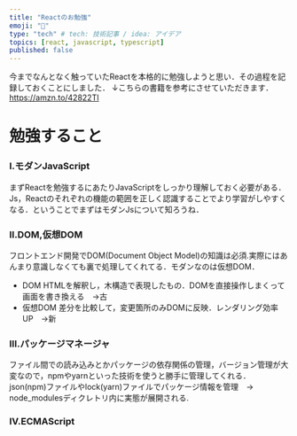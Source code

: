 ```yaml
---
title: "Reactのお勉強"
emoji: "🙌"
type: "tech" # tech: 技術記事 / idea: アイデア
topics: [react, javascript, typescript]
published: false
---
```


今までなんとなく触っていたReactを本格的に勉強しようと思い．その過程を記録しておくことにしました．
↓こちらの書籍を参考にさせていただきます．
https://amzn.to/42822TI

# 勉強すること
### Ⅰ.モダンJavaScript
まずReactを勉強するにあたりJavaScriptをしっかり理解しておく必要がある．Js，Reactのそれぞれの機能の範囲を正しく認識することでより学習がしやすくなる．ということでまずはモダンJsについて知ろうね．
### Ⅱ.DOM,仮想DOM
フロントエンド開発でDOM(Document Object Model)の知識は必須.実際にはあんまり意識しなくても裏で処理してくれてる．モダンなのは仮想DOM．
- DOM
    HTMLを解釈し，木構造で表現したもの．DOMを直接操作しまくって画面を書き換える　→古
- 仮想DOM
    差分を比較して，変更箇所のみDOMに反映．レンダリング効率UP　→新
### Ⅲ.パッケージマネージャ
ファイル間での読み込みとかパッケージの依存関係の管理，バージョン管理が大変なので，npmやyarnといった技術を使うと勝手に管理してくれる．
json(npm)ファイルやlock(yarn)ファイルでパッケージ情報を管理　-> node_modulesディクレトリ内に実態が展開される.
### Ⅳ.ECMAScript

